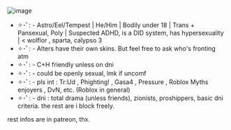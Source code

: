 ![image](https://static.wikia.nocookie.net/callofduty/images/b/b4/Multiplayer_Reveal_Promo16_MWII.jpg)
- ✧･ﾟ: - Astro/Eel/Tempest | He/Him | Bodily under 18 | Trans + Pansexual, Poly | Suspected ADHD, is a DID system, has hypersexuality | < wolflor , sparta, calypso 3
- ✧･ﾟ: - Alters have their own skins. But feel free to ask who's fronting atm
- ✧･ﾟ: - C+H friendly unless on dni
- ✧･ﾟ: - could be openly sexual, lmk if uncomf
- ✧･ﾟ: - pls int : Tr:Ud , Phighting! , Gasa4 , Pressure , Roblox Myths enjoyers , DvN, etc. (Roblox in general)
- ✧･ﾟ: - dni : total drama (unless friends), zionists, proshippers, basic dni criteria. the rest are i block freely.

rest infos are in patreon, thx.
